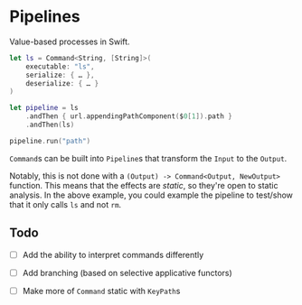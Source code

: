 # Pipelines
Value-based processes in Swift.

```swift
let ls = Command<String, [String]>(
    executable: "ls",
    serialize: { … },
    deserialize: { … }
)

let pipeline = ls
    .andThen { url.appendingPathComponent($0[1]).path }
    .andThen(ls)

pipeline.run("path")
```

`Command`s can be built into `Pipeline`s that transform the `Input` to the `Output`.

Notably, this is not done with a `(Output) -> Command<Output, NewOutput>` function. This means that the effects are _static_, so they're open to static analysis. In the above example, you could example the pipeline to test/show that it only calls `ls` and not `rm`.

## Todo
- [ ] Add the ability to interpret commands differently
- [ ] Add branching (based on selective applicative functors)
- [ ] Make more of `Command` static with `KeyPath`s

